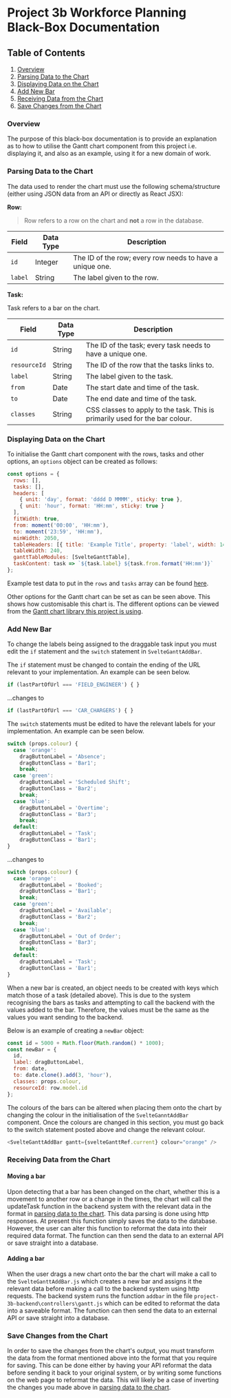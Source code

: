 # Project 3b Workforce Planning Black-Box Documentation

## Table of Contents

1. [Overview](#overview)
2. [Parsing Data to the Chart](#parsing-data-to-the-chart)
3. [Displaying Data on the Chart](#displaying-data-on-the-chart)
4. [Add New Bar](#add-new-bar)
5. [Receiving Data from the Chart](#receiving-data-from-the-chart)
6. [Save Changes from the Chart](#save-changes-from-the-chart)

### Overview

The purpose of this black-box documentation is to provide an explanation as to how to utilise the
Gantt chart component from this project i.e. displaying it, and also as an example, using it for a
new domain of work.

### Parsing Data to the Chart

The data used to render the chart must use the following schema/structure (either using JSON data
from an API or directly as React JSX):

**Row:**

> Row refers to a row on the chart and **not** a row in the database.

| Field   | Data Type | Description                                              |
| ------- | --------- | -------------------------------------------------------- |
| `id`    | Integer   | The ID of the row; every row needs to have a unique one. |
| `label` | String    | The label given to the row.                              |

**Task:**

Task refers to a bar on the chart.

| Field        | Data Type | Description                                                                  |
| ------------ | --------- | ---------------------------------------------------------------------------- |
| `id`         | String    | The ID of the task; every task needs to have a unique one.                   |
| `resourceId` | String    | The ID of the row that the tasks links to.                                   |
| `label`      | String    | The label given to the task.                                                 |
| `from`       | Date      | The start date and time of the task.                                         |
| `to`         | Date      | The end date and time of the task.                                           |
| `classes`    | String    | CSS classes to apply to the task. This is primarily used for the bar colour. |

### Displaying Data on the Chart

To initialise the Gantt chart component with the rows, tasks and other options, an `options` object
can be created as follows:

```javascript
const options = {
  rows: [],
  tasks: [],
  headers: [
    { unit: 'day', format: 'dddd D MMMM', sticky: true },
    { unit: 'hour', format: 'HH:mm', sticky: true }
  ],
  fitWidth: true,
  from: moment('00:00', 'HH:mm'),
  to: moment('23:59', 'HH:mm'),
  minWidth: 2050,
  tableHeaders: [{ title: 'Example Title', property: 'label', width: 140, type: 'tree' }],
  tableWidth: 240,
  ganttTableModules: [SvelteGanttTable],
  taskContent: task => `${task.label} ${task.from.format('HH:mm')}`
};
```

Example test data to put in the `rows` and `tasks` array can be found
[here](./README.md).

Other options for the Gantt chart can be set as can be seen above. This shows how customisable this
chart is. The different options can be viewed from the [Gantt chart library this project is
using](https://github.com/ANovokmet/svelte-gantt).

### Add New Bar

To change the labels being assigned to the draggable task input you must edit the `if` statement and
the `switch` statement in `SvelteGanttAddBar`.

The `if` statement must be changed to contain the ending of the URL relevant to your implementation.
An example can be seen below.

```javascript
if (lastPartOfUrl === 'FIELD_ENGINEER') { }
```

...changes to

```javascript
if (lastPartOfUrl === 'CAR_CHARGERS') { }
```

The `switch` statements must be edited to have the relevant labels for your implementation. An
example can be seen below.

```javascript
switch (props.colour) {
  case 'orange':
    dragButtonLabel = 'Absence';
    dragButtonClass = 'Bar1';
    break;
  case 'green':
    dragButtonLabel = 'Scheduled Shift';
    dragButtonClass = 'Bar2';
    break;
  case 'blue':
    dragButtonLabel = 'Overtime';
    dragButtonClass = 'Bar3';
    break;
  default:
    dragButtonLabel = 'Task';
    dragButtonClass = 'Bar1';
}
```

...changes to

```javascript
switch (props.colour) {
  case 'orange':
    dragButtonLabel = 'Booked';
    dragButtonClass = 'Bar1';
    break;
  case 'green':
    dragButtonLabel = 'Available';
    dragButtonClass = 'Bar2';
    break;
  case 'blue':
    dragButtonLabel = 'Out of Order';
    dragButtonClass = 'Bar3';
    break;
  default:
    dragButtonLabel = 'Task';
    dragButtonClass = 'Bar1';
}
```

When a new bar is created, an object needs to be created with keys which match those of a task
(detailed above). This is due to the system recognising the bars as tasks and attempting to call the
backend with the values added to the bar. Therefore, the values must be the same as the values you
want sending to the backend.

Below is an example of creating a `newBar` object:

```javascript
const id = 5000 + Math.floor(Math.random() * 1000);
const newBar = {
  id,
  label: dragButtonLabel,
  from: date,
  to: date.clone().add(3, 'hour'),
  classes: props.colour,
  resourceId: row.model.id
};
```

The colours of the bars can be altered when placing them onto the chart by changing the colour in
the initialisation of the `SvelteGanntAddBar` component. Once the colours are changed in this
section, you must go back to the switch statement posted above and change the relevant colour.

```javascript
<SvelteGanttAddBar gantt={svelteGanttRef.current} colour="orange" />
```

### Receiving Data from the Chart

#### Moving a bar

Upon detecting that a bar has been changed on the chart, whether this is a movement to another row or a change in the times,
the chart will call the updateTask function in the
backend system with the relevant data in the format in [parsing data to the
chart](#parsing-data-to-the-chart). This data parsing is done using http responses. At present this function simply saves the data to the database.
However, the user can alter this function to reformat the data into their required data format. The
function can then send the data to an external API or save straight into a database.

#### Adding a bar

When the user drags a new chart onto the bar the chart will make a call to the `SvelteGanttAddBar.js` which creates a new bar and assigns it the relevant data before
making a call to the backend system using http requests. The backend system runs the function `addbar` in the file
`project-3b-backend\controllers\gantt.js` which can be edited to reformat the data into a saveable format. The function can then
send the data to an external API or save straight into a database.

### Save Changes from the Chart

In order to save the changes from the chart's output, you must transform the data from the format
mentioned above into the format that you require for saving. This can be done either by having your
API reformat the data before sending it back to your original system, or by writing some functions
on the web page to reformat the data. This will likely be a case of inverting the changes you made
above in [parsing data to the chart](#parsing-data-to-the-chart).
